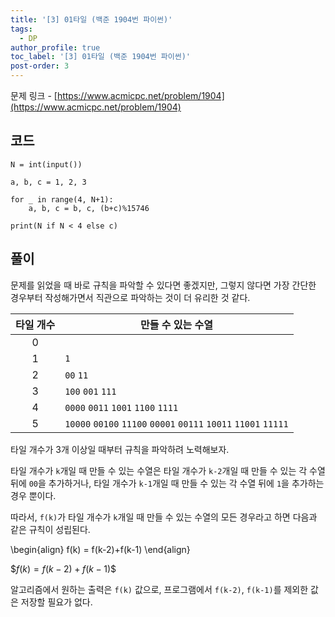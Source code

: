 ```yaml
---
title: '[3] 01타일 (백준 1904번 파이썬)'
tags:
  - DP
author_profile: true
toc_label: '[3] 01타일 (백준 1904번 파이썬)'
post-order: 3
---
```


문제 링크 - [https://www.acmicpc.net/problem/1904](https://www.acmicpc.net/problem/1904)


## 코드
```python::lineons
N = int(input())

a, b, c = 1, 2, 3

for _ in range(4, N+1):
    a, b, c = b, c, (b+c)%15746

print(N if N < 4 else c)
```

## 풀이
문제를 읽었을 때 바로 규칙을 파악할 수 있다면 좋겠지만, 그렇지 않다면 가장 간단한 경우부터 작성해가면서 직관으로 파악하는 것이 더 유리한 것 같다.

타일 개수 | 만들 수 있는 수열
:-: | --
0 | 
1 | `1`
2 | `00` `11`
3 | `100` `001` `111`
4 | `0000` `0011` `1001` `1100` `1111`
5 | `10000` `00100` `11100` `00001` `00111` `10011` `11001` `11111`

타일 개수가 3개 이상일 때부터 규칙을 파악하려 노력해보자.

타일 개수가 `k`개일 때 만들 수 있는 수열은 타일 개수가 `k-2`개일 때 만들 수 있는 각 수열 뒤에 `00`을 추가하거나, 타일 개수가 `k-1`개일 때 만들 수 있는 각 수열 뒤에 `1`을 추가하는 경우 뿐이다.

따라서, `f(k)`가 타일 개수가 `k`개일 때 만들 수 있는 수열의 모든 경우라고 하면 다음과 같은 규칙이 성립된다.

\begin{align}
  f(k) = f(k-2)+f(k-1)
\end{align}

$$f(k) = f(k-2)+f(k-1) \tag{1}\$$

알고리즘에서 원하는 출력은 `f(k)` 값으로, 프로그램에서 `f(k-2)`, `f(k-1)`를 제외한 값은 저장할 필요가 없다.
